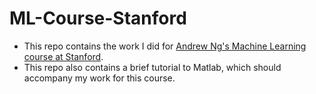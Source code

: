 # ML-Course-Stanford

- This repo contains the work I did for [Andrew Ng's Machine Learning course at Stanford](https://www.coursera.org/learn/machine-learning).
- This repo also contains a brief tutorial to Matlab, which should accompany my work for this course. 

